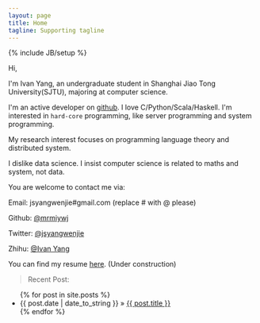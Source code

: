 ```yaml
---
layout: page
title: Home
tagline: Supporting tagline
---
```

{% include JB/setup %}

Hi,

I'm Ivan Yang, an undergraduate student in Shanghai Jiao Tong University(SJTU), majoring at computer science.

I'm an active developer on [github](https://github.com/mrmiywj). I love C/Python/Scala/Haskell. I'm interested in `hard-core` programming, like server programming and system programming.

My research interest focuses on programming language theory and distributed system.

I dislike data science. I insist computer science is related to maths and system, not data.

You are welcome to contact me via:

Email: jsyangwenjie#gmail.com (replace # with @ please)

Github: [@mrmiywj](https://github.com/mrmiywj)

Twitter: [@jsyangwenjie](https://twitter.com/jsyangwenjie)

Zhihu: [@Ivan Yang](https://www.zhihu.com/people/ivanyang-36-58)

You can find my resume [here](). (Under construction)

> Recent Post:

<ul class="posts">
  {% for post in site.posts %}
    <li><span>{{ post.date | date_to_string }}</span> &raquo; <a href="{{ BASE_PATH }}{{ post.url }}">{{ post.title }}</a></li>
  {% endfor %}
</ul>



